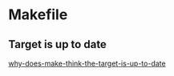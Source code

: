 # Makefile

## Target is up to date

[why-does-make-think-the-target-is-up-to-date](https://stackoverflow.com/questions/3931741/why-does-make-think-the-target-is-up-to-date)
